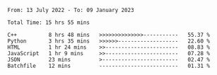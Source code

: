 <!--START_SECTION:waka-->

```text
From: 13 July 2022 - To: 09 January 2023

Total Time: 15 hrs 55 mins

C++          8 hrs 48 mins   >>>>>>>>>>>>>>-----------   55.37 %
Python       3 hrs 35 mins   >>>>>>-------------------   22.60 %
HTML         1 hr 24 mins    >>-----------------------   08.83 %
JavaScript   1 hr 9 mins     >>-----------------------   07.28 %
JSON         23 mins         >------------------------   02.47 %
Batchfile    12 mins         -------------------------   01.31 %
```

<!--END_SECTION:waka-->

<!---
yvanlok/yvanlok is a ✨ special ✨ repository because its `README.md` (this file) appears on your GitHub profile.
You can click the Preview link to take a look at your changes.
--->
